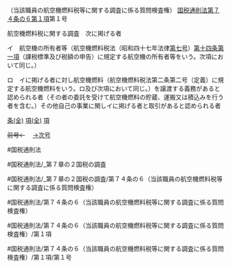 （当該職員の航空機燃料税等に関する調査に係る質問検査権）
[国税通則法第７４条の６第１項](国税通則法＿＿＿＿＿第７４条の６第１項)第１号

航空機燃料税に関する調査　次に掲げる者

イ　航空機の所有者等（航空機燃料税法（昭和四十七年法律[第七号](国税通則法＿＿＿＿＿第７４条の６第１項第７号)）[第十四条第一項](国税通則法＿＿＿＿＿第１４条第１項)（課税標準及び税額の申告）に規定する航空機の所有者等をいう。次項において同じ。）

ロ　イに掲げる者に対し航空機燃料（航空機燃料税法第二条第二号（定義）に規定する航空機燃料をいう。ロ及び次項において同じ。）を譲渡する義務があると認められる者（その者の委託を受けて航空機燃料の貯蔵、運搬又は積込みを行う者を含む。）その他自己の事業に関しイに掲げる者と取引があると認められる者

[条(全)](国税通則法＿＿＿＿＿第７４条の６_.md)    [項(全)](国税通則法＿＿＿＿＿第７４条の６第１項_.md)    [項](国税通則法＿＿＿＿＿第７４条の６第１項.md)

~~前号←~~　  [→次号](国税通則法＿＿＿＿＿第７４条の６第１項第２号.md)

#国税通則法

#国税通則法/_第７章の２国税の調査

#国税通則法/_第７章の２国税の調査/第７４条の６（当該職員の航空機燃料税等に関する調査に係る質問検査権）

#国税通則法/第７４条の６（当該職員の航空機燃料税等に関する調査に係る質問検査権）

#国税通則法/第７４条の６（当該職員の航空機燃料税等に関する調査に係る質問検査権）/第１項

#国税通則法/第７４条の６（当該職員の航空機燃料税等に関する調査に係る質問検査権）/第１項/第１号

